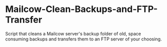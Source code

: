 # Mailcow-Clean-Backups-and-FTP-Transfer
Script that cleans a Mailcow server's backup folder of old, space consuming backups and transfers them to an FTP server of your choosing.
